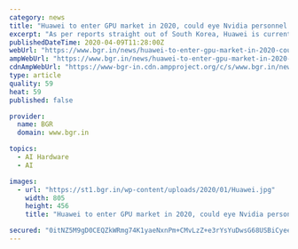 ```yaml
---
category: news
title: "Huawei to enter GPU market in 2020, could eye Nvidia personnel: Report"
excerpt: "As per reports straight out of South Korea, Huawei is currently setting up a new department to enter the GPU market. The market is currently dominated by US-based Nvidia. The report adds that with AI and cloud computing being worked on, GPUs are the company’s next target. Further, it even suggests the brand may be looking forward to ..."
publishedDateTime: 2020-04-09T11:28:00Z
webUrl: "https://www.bgr.in/news/huawei-to-enter-gpu-market-in-2020-could-eye-nvidia-personnel-report-885012/"
ampWebUrl: "https://www.bgr.in/news/huawei-to-enter-gpu-market-in-2020-could-eye-nvidia-personnel-report-885012/amp/"
cdnAmpWebUrl: "https://www-bgr-in.cdn.ampproject.org/c/s/www.bgr.in/news/huawei-to-enter-gpu-market-in-2020-could-eye-nvidia-personnel-report-885012/amp/"
type: article
quality: 59
heat: 59
published: false

provider:
  name: BGR
  domain: www.bgr.in

topics:
  - AI Hardware
  - AI

images:
  - url: "https://st1.bgr.in/wp-content/uploads/2020/01/Huawei.jpg"
    width: 805
    height: 456
    title: "Huawei to enter GPU market in 2020, could eye Nvidia personnel: Report"

secured: "0itNZ5M9gD0CEQZkWRmg74K1yaeNxnPm+CMvLzZ+e3rYsYuDwsG68USBiCyee15loKBPZP7iMws2je9rIPbFN8OiK/bwF7YXWLxZCfWGi5t1CsvRKEKu1xTWRDDi0DAbTd8D3Ea5ODjHTsUbAUwsFLjBMVTJm12mxrUWyaX7CWWt8frkmzdGBcnMprlPkZRwhYHzZjIHIB0lA1KVTBmLl995JR5Yri6QwfmS6Co39GEnnZtljxpbqq261oS71xkJR9lffEdDaT+LyQzIFThuFOlTJSuzUmAypP4o6o++ycW7e+60Qr6PO/iSbNk+VcGKKio5ncnbGVIETkUNFUsaLNeyhW65V0QllblullmL2Xx8DsErk5qLTFxGkDXXyPlW5G6voGnb0cjVGKiUX86M/mLAp8KlNS5sq9CnfhNOD3p8f8SEbwyL/E+IRhWEK2TNP4p6W4Stp00U6qsndGPzeKqSe0768QxevvnS/tgqc30=;T4xZbqA6aPcRvHH8/pnPBQ=="
---
```


